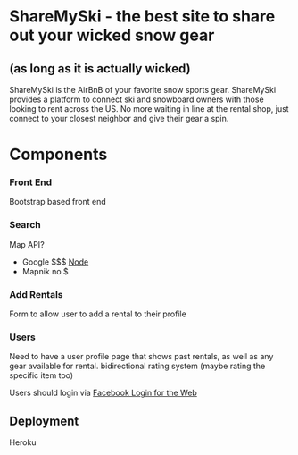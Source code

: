 # ShareMySki - the best site to share out your wicked snow gear
## (as long as it is actually wicked)

ShareMySki is the AirBnB of your favorite snow sports gear. ShareMySki provides a platform to connect ski and snowboard owners with those looking to rent across the US. No more waiting in line at the rental shop, just connect to your closest neighbor and give their gear a spin.

# Components

### Front End
Bootstrap based front end

### Search
Map API? 
- Google $$$ [Node](https://github.com/googlemaps/google-maps-services-js)
- Mapnik no $

### Add Rentals
Form to allow user to add a rental to their profile

### Users
Need to have a user profile page that shows past rentals, as well as any gear available for rental.
bidirectional rating system (maybe rating the specific item too)

Users should login via [Facebook Login for the Web](https://developers.facebook.com/docs/facebook-login/web)

## Deployment 
Heroku
